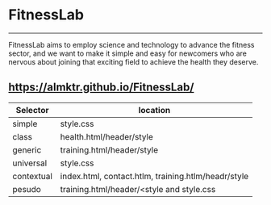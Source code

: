 # FitnessLab
---
FitnessLab aims to employ science and technology to advance the fitness sector, and we want to make it simple and easy for newcomers who are nervous about joining that exciting field to achieve the health they deserve.

https://almktr.github.io/FitnessLab/
---


| Selector | location | 
| -------- | -------- | 
| simple | style.css | 
| class | health.html/header/style | 
| generic | training.html/header/style | 
| universal | style.css | 
| contextual | index.html, contact.htlm, training.htlm/headr/style | 
| pesudo | training.html/header/<style and style.css  | 
